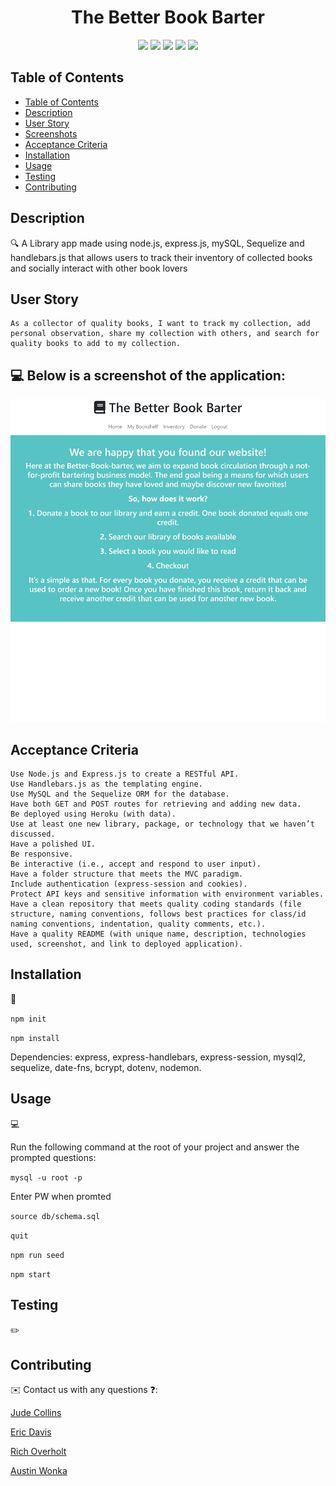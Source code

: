 <h1 align="center"> The Better Book Barter </h1>



  
<p align="center">
    <img src="https://img.shields.io/badge/javascript-yellow" />
    <img src="https://img.shields.io/badge/express-orange" />
    <img src="https://img.shields.io/badge/sequelize-blue"  />
    <img src="https://img.shields.io/badge/handlebars-red"  />
    <img src="https://img.shields.io/badge/mySQL-blue"  />
  
</p>

## Table of Contents
- [Table of Contents](#table-of-contents)
- [Description](#description)
- [User Story](#user-story)
- [Screenshots](#screenshots) 
- [Acceptance Criteria](#acceptance-criteria)
- [Installation](#installation)
- [Usage](#usage)
- [Testing](#testing)
- [Contributing](#contributing)

## Description

🔍 A Library app made using node.js, express.js, mySQL, Sequelize and handlebars.js that allows users to track their inventory of collected books and socially interact with other book lovers
  


## User Story

```
As a collector of quality books, I want to track my collection, add personal observation, share my collection with others, and search for quality books to add to my collection.
```



## 💻 Below is a screenshot of the application:
  
![The Better Book Barter](/assets/main-page.png)

## Acceptance Criteria

```
Use Node.js and Express.js to create a RESTful API.
Use Handlebars.js as the templating engine.
Use MySQL and the Sequelize ORM for the database.
Have both GET and POST routes for retrieving and adding new data.
Be deployed using Heroku (with data).
Use at least one new library, package, or technology that we haven’t discussed.
Have a polished UI.
Be responsive.
Be interactive (i.e., accept and respond to user input).
Have a folder structure that meets the MVC paradigm.
Include authentication (express-session and cookies).
Protect API keys and sensitive information with environment variables.
Have a clean repository that meets quality coding standards (file structure, naming conventions, follows best practices for class/id naming conventions, indentation, quality comments, etc.).
Have a quality README (with unique name, description, technologies used, screenshot, and link to deployed application).
```

## Installation
💾   
  
`npm init`

`npm install`

Dependencies: express, express-handlebars, express-session, mysql2, sequelize, date-fns, bcrypt, dotenv, nodemon.
  
## Usage
💻   
  
Run the following command at the root of your project and answer the prompted questions:

`mysql -u root -p`

Enter PW when promted

`source db/schema.sql`

`quit`

`npm run seed`
  
`npm start`



## Testing
✏️


## Contributing
✉️ Contact us with any questions ❓: 

[Jude Collins](https://github.com/JudeCollins) 


[Eric Davis](https://github.com/edavis56) 


[Rich Overholt](https://github.com/rhoverholt) 


[Austin Wonka](https://github.com/AWonka) 

 


